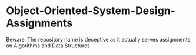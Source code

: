 # Object-Oriented-System-Design-Assignments
Beware: The repository name is deceptive as it actually serves assignments on Algorithms and Data Structures 
